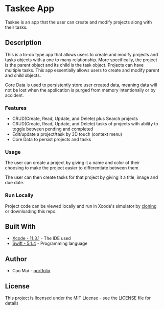 # Taskee App
Taskee is an app that the user can create and modify projects along with their tasks. 

## Description
This is a to-do type app that allows users to create and modify projects and tasks objects with a one to many relationship. More specifically, the project is the parent object and its child is the task object. Projects can have multiple tasks. This app essentially allows users to create and modify parent and child objects. 

Core Data is used to persistently store user created data, meaning data will not be lost when the application is purged from memory intentionally or by accident. 

### Features 
* CRUD(Create, Read, Update, and Delete) plus Search projects 
* CRUD(Create, Read, Update, and Delete) tasks of projects with ability to toggle between pending and completed
* Edit/update a project/task by 3D touch (context menu)
* Core Data to persist projects and tasks 

### Usage
The user can create a project by giving it a name and color of their choosing to make the project easier to differentiate between them. 

The user can then create tasks for that project by giving it a title, image and due date.

### Run Locally
Project code can be viewed locally and run in Xcode's simulator by [cloning](https://github.com/caocmai/taskee-app.git) or downloading this repo.

## Built With
* [Xcode - 11.3.1](https://developer.apple.com/xcode/) - The IDE used
* [Swift - 5.1.4](https://developer.apple.com/swift/) - Programming language

## Author
* Cao Mai - [portfolio](https://www.makeschool.com/portfolio/Cao-Mai)

## License
This project is licensed under the MIT License - see the [LICENSE](LICENSE) file for details

